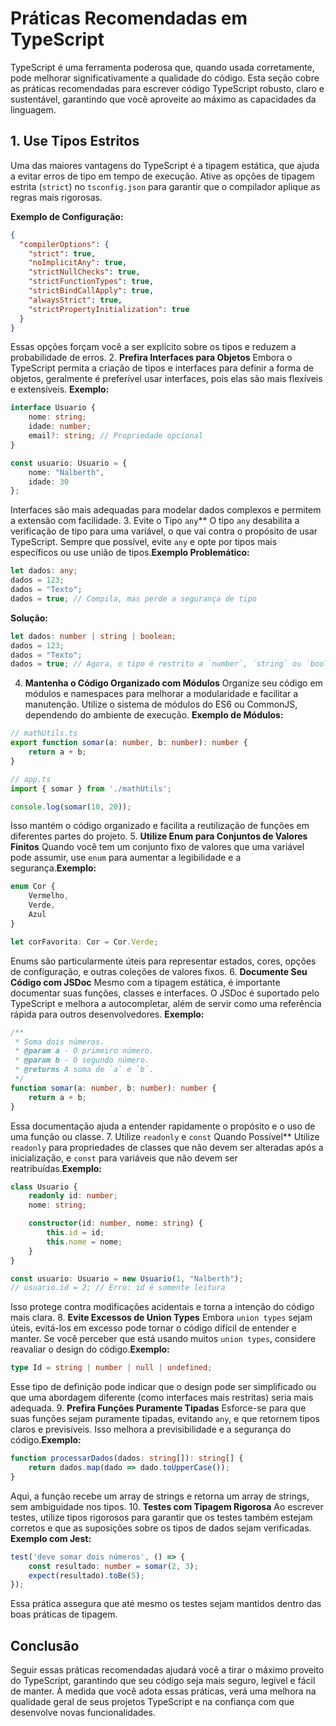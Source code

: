 # Práticas Recomendadas em TypeScript

TypeScript é uma ferramenta poderosa que, quando usada corretamente, pode melhorar significativamente a qualidade do código. Esta seção cobre as práticas recomendadas para escrever código TypeScript robusto, claro e sustentável, garantindo que você aproveite ao máximo as capacidades da linguagem.

## 1. **Use Tipos Estritos**

Uma das maiores vantagens do TypeScript é a tipagem estática, que ajuda a evitar erros de tipo em tempo de execução. Ative as opções de tipagem estrita (`strict`) no `tsconfig.json` para garantir que o compilador aplique as regras mais rigorosas.

**Exemplo de Configuração:**

```json
{
  "compilerOptions": {
    "strict": true,
    "noImplicitAny": true,
    "strictNullChecks": true,
    "strictFunctionTypes": true,
    "strictBindCallApply": true,
    "alwaysStrict": true,
    "strictPropertyInitialization": true
  }
}
```

Essas opções forçam você a ser explícito sobre os tipos e reduzem a probabilidade de erros.
2. **Prefira Interfaces para Objetos** 
Embora o TypeScript permita a criação de tipos e interfaces para definir a forma de objetos, geralmente é preferível usar interfaces, pois elas são mais flexíveis e extensíveis.
**Exemplo:** 

```typescript
interface Usuario {
    nome: string;
    idade: number;
    email?: string; // Propriedade opcional
}

const usuario: Usuario = {
    nome: "Nalberth",
    idade: 30
};
```

Interfaces são mais adequadas para modelar dados complexos e permitem a extensão com facilidade.
3. Evite o Tipo `any`** O tipo `any` desabilita a verificação de tipo para uma variável, o que vai contra o propósito de usar TypeScript. Sempre que possível, evite `any` e opte por tipos mais específicos ou use união de tipos.**Exemplo Problemático:** 

```typescript
let dados: any;
dados = 123;
dados = "Texto";
dados = true; // Compila, mas perde a segurança de tipo
```
**Solução:** 

```typescript
let dados: number | string | boolean;
dados = 123;
dados = "Texto";
dados = true; // Agora, o tipo é restrito a `number`, `string` ou `boolean`
```
4. **Mantenha o Código Organizado com Módulos** 
Organize seu código em módulos e namespaces para melhorar a modularidade e facilitar a manutenção. Utilize o sistema de módulos do ES6 ou CommonJS, dependendo do ambiente de execução.
**Exemplo de Módulos:** 

```typescript
// mathUtils.ts
export function somar(a: number, b: number): number {
    return a + b;
}

// app.ts
import { somar } from './mathUtils';

console.log(somar(10, 20));
```

Isso mantém o código organizado e facilita a reutilização de funções em diferentes partes do projeto.
5. **Utilize Enum para Conjuntos de Valores Finitos** Quando você tem um conjunto fixo de valores que uma variável pode assumir, use `enum` para aumentar a legibilidade e a segurança.**Exemplo:** 

```typescript
enum Cor {
    Vermelho,
    Verde,
    Azul
}

let corFavorita: Cor = Cor.Verde;
```

Enums são particularmente úteis para representar estados, cores, opções de configuração, e outras coleções de valores fixos.
6. **Documente Seu Código com JSDoc** 
Mesmo com a tipagem estática, é importante documentar suas funções, classes e interfaces. O JSDoc é suportado pelo TypeScript e melhora a autocompletar, além de servir como uma referência rápida para outros desenvolvedores.
**Exemplo:** 

```typescript
/**
 * Soma dois números.
 * @param a - O primeiro número.
 * @param b - O segundo número.
 * @returns A soma de `a` e `b`.
 */
function somar(a: number, b: number): number {
    return a + b;
}
```

Essa documentação ajuda a entender rapidamente o propósito e o uso de uma função ou classe.
7. Utilize `readonly` e `const` Quando Possível** Utilize `readonly` para propriedades de classes que não devem ser alteradas após a inicialização, e `const` para variáveis que não devem ser reatribuídas.**Exemplo:** 

```typescript
class Usuario {
    readonly id: number;
    nome: string;

    constructor(id: number, nome: string) {
        this.id = id;
        this.nome = nome;
    }
}

const usuario: Usuario = new Usuario(1, "Nalberth");
// usuario.id = 2; // Erro: id é somente leitura
```

Isso protege contra modificações acidentais e torna a intenção do código mais clara.
8. **Evite Excessos de Union Types** Embora `union types` sejam úteis, evitá-los em excesso pode tornar o código difícil de entender e manter. Se você perceber que está usando muitos `union types`, considere reavaliar o design do código.**Exemplo:** 

```typescript
type Id = string | number | null | undefined;
```

Esse tipo de definição pode indicar que o design pode ser simplificado ou que uma abordagem diferente (como interfaces mais restritas) seria mais adequada.
9. **Prefira Funções Puramente Tipadas** Esforce-se para que suas funções sejam puramente tipadas, evitando `any`, e que retornem tipos claros e previsíveis. Isso melhora a previsibilidade e a segurança do código.**Exemplo:** 

```typescript
function processarDados(dados: string[]): string[] {
    return dados.map(dado => dado.toUpperCase());
}
```

Aqui, a função recebe um array de strings e retorna um array de strings, sem ambiguidade nos tipos.
10. **Testes com Tipagem Rigorosa** 
Ao escrever testes, utilize tipos rigorosos para garantir que os testes também estejam corretos e que as suposições sobre os tipos de dados sejam verificadas.
**Exemplo com Jest:** 

```typescript
test('deve somar dois números', () => {
    const resultado: number = somar(2, 3);
    expect(resultado).toBe(5);
});
```

Essa prática assegura que até mesmo os testes sejam mantidos dentro das boas práticas de tipagem.

## Conclusão 

Seguir essas práticas recomendadas ajudará você a tirar o máximo proveito do TypeScript, garantindo que seu código seja mais seguro, legível e fácil de manter. À medida que você adota essas práticas, verá uma melhora na qualidade geral de seus projetos TypeScript e na confiança com que desenvolve novas funcionalidades.